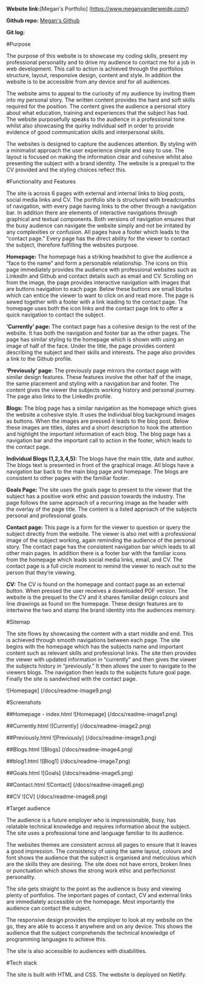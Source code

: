 **Website link:**[Megan's Portfolio] (https://www.meganvanderweide.com/)

**Github repo:** [Megan's Github](https://github.com/MeganJade5/MeganVanDerWeide_T1A2.git)

**Git log:** 

#Purpose

The purpose of this website is to showcase my coding skills, present my professional personality and to drive my audience to contact me for a job in web development. This call to action is achieved through the portfolios structure, layout, responsive design, content and style. In addition the website is to be accessible from any device and for all audiences. 

The website aims to appeal to the curiosity of my audience by inviting them into my personal story. The written content provides the hard and soft skills required for the position. The content gives the audience a personal story about what education, training and experiences that the subject has had. The website purposefully speaks to the audience in a professional tone whilst also showcasing the quirky individual self in order to provide evidence of good communication skills and interpersonal skills. 

The websites is designed to capture the audiences attention. By styling with a minimalist approach the user experience simple and easy to use. The layout is focused on making the information clear and cohesive whilst also presenting the subject with a brand identity. 
The website is a prequel to the CV provided and the styling choices reflect this. 

#Functionality and Features

The site is across 6 pages with external and internal links to blog posts, social media links and CV. The portfolio site is structured with breadcrumbs of navigation, with every page having links to the other through a navigation bar. In addition there are elements of interactive navigations through graphical and textual components. Both versions of navigation ensures that the busy audience can navigate the website simply and not be irritated by any complexities or confusion. All pages have a footer which leads to the “contact page.” Every page has the direct ability for the viewer to contact the subject, therefore fulfilling the websites purpose.

**Homepage:** The homepage has a striking headshot to give the audience a “face to the name” and form a personable relationship. The icons on this page immediately provides the audience with professional websites such as LinkedIn and Github and contact details such as email and CV. Scrolling on from the image, the page provides interactive navigation with images that are buttons navigation to each page. Below these buttons are small blurbs which can entice the viewer to want to click on and read more. The page is sewed together with a footer with a link leading to the contact page. The homepage uses both the icon links and the contact page link to offer a quick navigation to contact the subject. 

**‘Currently’ page:** The contact page has a cohesive design to the rest of the website. It has both the navigation and footer bar as the other pages. The page has similar styling to the homepage which is shown with using an image of half of the face. Under the title, the page provides content describing the subject and their skills and interests. The page also provides a link to the Github profile.

**‘Previously’ page:** The previously page mirrors the contact page with similar design features. These features involve the other half of the image, the same placement and styling with a navigation bar and footer. The content gives the viewer the subjects working history and personal journey. The page also links to the LinkedIn profile. 

**Blogs:** The blog page has a similar navigation as the homepage which gives the website a cohesive style. It uses the individual blog background images as buttons. When the images are pressed it leads to the blog post. Below these images are titles, dates and a short description to hook the attention and highlight the important information of each blog. The blog page has a navigation bar and the important call to action in the footer, which leads to the contact page. 

**Individual Blogs (1,2,3,4,5):** The blogs have the main title, date and author. The blogs text is presented in front of the graphical image. All blogs have a navigation bar back to the main blog page and homepage. The blogs are consistent to other pages with the familiar footer. 

**Goals Page:** The site uses the goals page to present to the viewer that the subject has a positive work ethic and passion towards the industry. The page follows the same approach of a recurring image as the header with the overlay of the page title. The content is a listed approach of the subjects personal and professional goals. 

**Contact page:** This page is a form for the viewer to question or query the subject directly from the website. The viewer is also met with a professional image of the subject working, again reminding the audience of the personal story. The contact page has the consistent navigation bar which leads to all other main pages. In addition there is a footer bar with the familiar icons from the homepage which leads social media links, email, and CV. The contact page is a full circle moment to remind the viewer to reach out to the person that they’re viewing. 

**CV:** The CV is found on the homepage and contact page as an external button. When pressed the user receives a downloaded PDF version. The website is the prequel to the CV and it shares familiar design colours and line drawings as found on the homepage. These design features are to intertwine the two and stamp the brand identity into the audiences memory. 

#Sitemap

The site flows by showcasing the content with a start middle and end. This is achieved through smooth navigations between each page. The site begins with the homepage which has the subjects name and important content such as relevant skills and professional links. The site then provides the viewer with updated information in “currently” and then gives the viewer the subjects history in “previously.” It then allows the user to navigate to the viewers blogs. The navigation then leads to the subjects future goal page. Finally the site is sandwiched with the contact page. 

![Homepage] (/docs/readme-image9.png)


#Screenshots

##Homepage - index.html 
![Homepage] (/docs/readme-image1.png)

##Currently.html
![Currently] (/docs/readme-image2.png)

##Previously.html
![Previously] (/docs/readme-image3.png)

##Blogs.html
![Blogs] (/docs/readme-image4.png)

##blog1.html
![Blog1] (/docs/readme-image7.png)

##Goals.html
![Goals] (/docs/readme-image5.png)

##Contact.html 
![Contact] (/docs/readme-image6.png)

##CV
![CV] (/docs/readme-image8.png)

#Target audience

The audience is a future employer who is impressionable, busy, has relatable technical knowledge and requires information about the subject. The site uses a professional tone and language familiar to its audience.

The websites themes are consistent across all pages to ensure that it leaves a good impression. The consistency of using the same layout, colours and font shows the audience that the subject is organised and meticulous which are the skills they are desiring. The site does not have errors, broken lines or punctuation which shows the strong work ethic and perfectionist personality. 

The site gets straight to the point as the audience is busy and viewing plenty of portfolios. The important pages of contact, CV and external links are immediately accessible on the homepage. Most importantly the audience can contact the subject. 

The responsive design provides the employer to look at my website on the go, they are able to access it anywhere and on any device. This shows the audience that the subject comprehends the technical knowledge of programming languages to achieve this. 

The site is also accessible to audiences with disabilities.

#Tech stack

The site is built with HTML and CSS. The website is deployed on Netlify. 